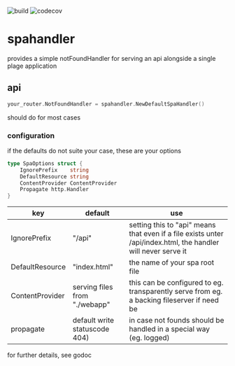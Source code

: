 ![build](https://github.com/luckylookas/spahandler/workflows/build/badge.svg?branch=master)
![codecov](https://codecov.io/gh/luckylookas/spahandler/branch/master/graph/badge.svg)

# spahandler

provides a simple notFoundHandler for serving an api alongside a single plage application


## api

```go
your_router.NotFoundHandler = spahandler.NewDefaultSpaHandler()
```

should do for most cases

### configuration

if the defaults do not suite your case, these are your options

```go
type SpaOptions struct {
	IgnorePrefix    string
	DefaultResource string
	ContentProvider ContentProvider
	Propagate http.Handler
}
```

| key             | default                       | use                                                                                                           |
|-----------------|-------------------------------|---------------------------------------------------------------------------------------------------------------|
| IgnorePrefix    | "/api"                        | setting this to "api" means that even if a file exists unter /api/index.html, the handler will never serve it |
| DefaultResource | "index.html"                  | the name of your spa root file                                                                                |
| ContentProvider | serving files from "./webapp" | this can be configured to eg. transparently serve from eg. a backing fileserver if need be                    |
| propagate       | default write statuscode 404) | in case not founds should be handled in a special way (eg. logged)        

for further details, see godoc